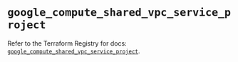 # `google_compute_shared_vpc_service_project`

Refer to the Terraform Registry for docs: [`google_compute_shared_vpc_service_project`](https://registry.terraform.io/providers/hashicorp/google-beta/5.22.0/docs/resources/google_compute_shared_vpc_service_project).
